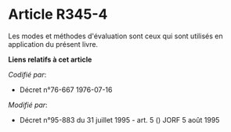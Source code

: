 # Article R345-4

Les modes et méthodes d'évaluation sont ceux qui sont utilisés en application du présent livre.

**Liens relatifs à cet article**

_Codifié par_:

  - Décret n°76-667 1976-07-16

_Modifié par_:

  - Décret n°95-883 du 31 juillet 1995 - art. 5 () JORF 5 août 1995
